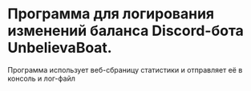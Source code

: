 # Программа для логирования изменений баланса Discord-бота UnbelievaBoat.
Программа использует веб-сбраницу статистики и отправляет её в консоль и лог-файл
